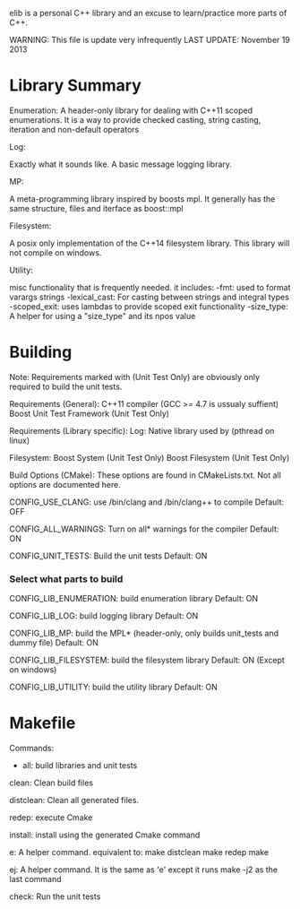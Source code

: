 elib is a personal C++ library and an excuse to learn/practice more parts of C++.

WARNING: This file is update very infrequently
LAST UPDATE: November 19 2013

Library Summary
===============

Enumeration:
  A header-only library for dealing with C++11 scoped enumerations.
  It is a way to provide checked casting, string casting, iteration
  and non-default operators

Log:

  Exactly what it sounds like. A basic message logging library.

MP:

  A meta-programming library inspired by boosts mpl. It generally
  has the same structure, files and iterface as boost::mpl

Filesystem:

  A posix only implementation of the C++14 filesystem library.
  This library will not compile on windows.

Utility:

  misc functionality that is frequently needed.
  it includes:
    -fmt: used to format varargs strings 
    -lexical_cast: For casting between strings and integral types
    -scoped_exit: uses lambdas to provide scoped exit functionality
    -size_type: A helper for using a "size_type" and its npos value


Building
========

Note: Requirements marked with (Unit Test Only) are obviously only required
      to build the unit tests. 

Requirements (General):
  C++11 compiler (GCC >= 4.7 is ussualy suffient)
  Boost Unit Test Framework (Unit Test Only)

Requirements (Library specific):
  Log:
    Native library used by <mutex> (pthread on linux)

  Filesystem:
    Boost System (Unit Test Only)
    Boost Filesystem (Unit Test Only)


Build Options (CMake):
  These options are found in CMakeLists.txt. 
  Not all options are documented here. 

  CONFIG_USE_CLANG: 
    use /bin/clang and /bin/clang++ to compile
    Default: OFF

  CONFIG_ALL_WARNINGS: 
    Turn on all* warnings for the compiler
    Default: ON

  CONFIG_UNIT_TESTS:
    Build the unit tests
    Default: ON
  
### Select what parts to build
  
  CONFIG_LIB_ENUMERATION:
    build enumeration library
    Default: ON

  CONFIG_LIB_LOG:
    build logging library
    Default: ON

  CONFIG_LIB_MP:
    build the MPL* (header-only, only builds unit_tests and dummy file)
    Default: ON

  CONFIG_LIB_FILESYSTEM:
    build the filesystem library
    Default: ON (Except on windows)

  CONFIG_LIB_UTILITY:
    build the utility library
    Default: ON
  
    
Makefile
=======

Commands:
  * all: 
    build libraries and unit tests

  clean:
    Clean build files

  distclean:
    Clean all generated files.

  redep:
    execute Cmake

  install:
    install using the generated Cmake command

  e:
    A helper command. equivalent to:
      make distclean
      make redep
      make 

  ej:
    A helper command. It is the same as 'e' except it runs
    make -j2 as the last command

  check:
    Run the unit tests

